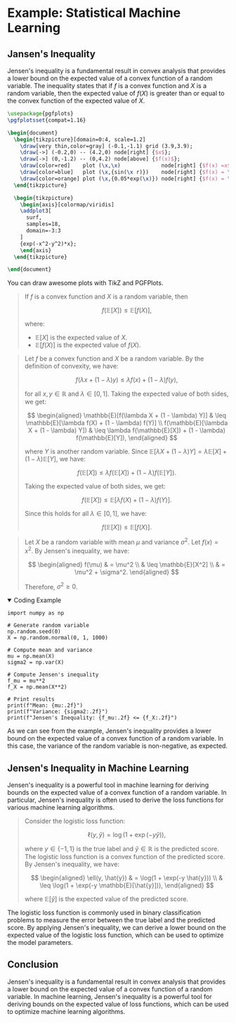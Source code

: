 # Example: Statistical Machine Learning

## Jansen's Inequality

Jensen's inequality is a fundamental result in convex analysis that provides a lower bound on the expected value of a convex function of a random variable. The inequality states that if $f$ is a convex function and $X$ is a random variable, then the expected value of $f(X)$ is greater than or equal to the convex function of the expected value of $X$.

```tikz
\usepackage{pgfplots}
\pgfplotsset{compat=1.16}

\begin{document}
  \begin{tikzpicture}[domain=0:4, scale=1.2]
    \draw[very thin,color=gray] (-0.1,-1.1) grid (3.9,3.9);
    \draw[->] (-0.2,0) -- (4.2,0) node[right] {$x$};
    \draw[->] (0,-1.2) -- (0,4.2) node[above] {$f(x)$};
    \draw[color=red]    plot (\x,\x)             node[right] {$f(x) =x$};
    \draw[color=blue]   plot (\x,{sin(\x r)})    node[right] {$f(x) = \sin x$};
    \draw[color=orange] plot (\x,{0.05*exp(\x)}) node[right] {$f(x) = \frac{1}{20} \mathrm e^x$};
  \end{tikzpicture}

  \begin{tikzpicture}
    \begin{axis}[colormap/viridis]
    \addplot3[
      surf,
      samples=18,
      domain=-3:3
    ]
    {exp(-x^2-y^2)*x};
    \end{axis}
  \end{tikzpicture}

\end{document}
```

<span class="caption">
You can draw awesome plots with TikZ and PGFPlots.
</span>

<blockquote class="theorem">

If $f$ is a convex function and $X$ is a random variable, then

$$
f(\mathbb{E}[X]) \leq \mathbb{E}[f(X)],
$$

where:

- $\mathbb{E}[X]$ is the expected value of $X$.
- $\mathbb{E}[f(X)]$ is the expected value of $f(X)$.

</blockquote>

<blockquote class="proof">

Let $f$ be a convex function and $X$ be a random variable. By the definition of convexity, we have:

$$
f(\lambda x + (1 - \lambda) y) \leq \lambda f(x) + (1 - \lambda) f(y),
$$

for all $x, y \in \mathbb{R}$ and $\lambda \in [0, 1]$. Taking the expected value of both sides, we get:

$$
\begin{aligned}
\mathbb{E}[f(\lambda X + (1 - \lambda) Y)] & \leq \mathbb{E}[\lambda f(X) + (1 - \lambda) f(Y)] \\
f(\mathbb{E}[\lambda X + (1 - \lambda) Y]) & \leq \lambda f(\mathbb{E}[X]) + (1 - \lambda) f(\mathbb{E}[Y]),
\end{aligned}
$$

where $Y$ is another random variable. Since $\mathbb{E}[\lambda X + (1 - \lambda) Y] = \lambda \mathbb{E}[X] + (1 - \lambda) \mathbb{E}[Y]$, we have:

$$
f(\mathbb{E}[X]) \leq \lambda f(\mathbb{E}[X]) + (1 - \lambda) f(\mathbb{E}[Y]).
$$

Taking the expected value of both sides, we get:

$$
f(\mathbb{E}[X]) \leq \mathbb{E}[\lambda f(X) + (1 - \lambda) f(Y)].
$$

Since this holds for all $\lambda \in [0, 1]$, we have:

$$
f(\mathbb{E}[X]) \leq \mathbb{E}[f(X)].
$$

</blockquote>

<blockquote class="example">

Let $X$ be a random variable with mean $\mu$ and variance $\sigma^2$. Let $f(x) = x^2$. By Jensen's inequality, we have:

$$
\begin{aligned}
f(\mu) & = \mu^2 \\
& \leq \mathbb{E}[X^2] \\
& = \mu^2 + \sigma^2.
\end{aligned}
$$

Therefore, $\sigma^2 \geq 0$.

</blockquote>

<details open>
<summary>Coding Example</summary>

```execute-python
import numpy as np

# Generate random variable
np.random.seed(0)
X = np.random.normal(0, 1, 1000)

# Compute mean and variance
mu = np.mean(X)
sigma2 = np.var(X)

# Compute Jensen's inequality
f_mu = mu**2
f_X = np.mean(X**2)

# Print results
print(f"Mean: {mu:.2f}")
print(f"Variance: {sigma2:.2f}")
print(f"Jensen's Inequality: {f_mu:.2f} <= {f_X:.2f}")
```

</details>

As we can see from the example, Jensen's inequality provides a lower bound on the expected value of a convex function of a random variable. In this case, the variance of the random variable is non-negative, as expected.

## Jensen's Inequality in Machine Learning

Jensen's inequality is a powerful tool in machine learning for deriving bounds on the expected value of a convex function of a random variable. In particular, Jensen's inequality is often used to derive the loss functions for various machine learning algorithms.

<blockquote class="example">

Consider the logistic loss function:

$$
\ell(y, \hat{y}) = \log(1 + \exp(-y \hat{y})),
$$

where $y \in \{-1, 1\}$ is the true label and $\hat{y} \in \mathbb{R}$ is the predicted score. The logistic loss function is a convex function of the predicted score. By Jensen's inequality, we have:

$$
\begin{aligned}
\ell(y, \hat{y}) & = \log(1 + \exp(-y \hat{y})) \\
& \leq \log(1 + \exp(-y \mathbb{E}[\hat{y}])),
\end{aligned}
$$

where $\mathbb{E}[\hat{y}]$ is the expected value of the predicted score.

</blockquote>

The logistic loss function is commonly used in binary classification problems to measure the error between the true label and the predicted score. By applying Jensen's inequality, we can derive a lower bound on the expected value of the logistic loss function, which can be used to optimize the model parameters.

## Conclusion

Jensen's inequality is a fundamental result in convex analysis that provides a lower bound on the expected value of a convex function of a random variable. In machine learning, Jensen's inequality is a powerful tool for deriving bounds on the expected value of loss functions, which can be used to optimize machine learning algorithms.
